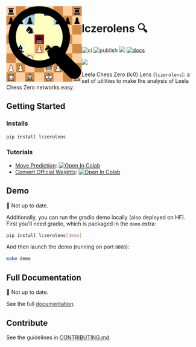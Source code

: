 <img src="./docs/source/_static/images/lczerolens-logo.svg" alt="logo" style="width:200px;float:left"/>

# lczerolens :mag:

![ci](https://github.com/Xmaster6y/lczerolens/actions/workflows/ci.yml/badge.svg)
![publish](https://github.com/Xmaster6y/lczerolens/actions/workflows/publish.yml/badge.svg)
<a href="https://pypi.org/project/lczerolens/"><img src="https://img.shields.io/pypi/v/lczerolens?color=purple"></img></a>
[![docs](https://readthedocs.org/projects/lczerolens/badge/?version=latest)](https://lczerolens.readthedocs.io/en/latest/?badge=latest)

<a href="https://lczerolens.readthedocs.io"><img src="https://img.shields.io/badge/-Read%20the%20Docs%20Here-blue?style=for-the-badge&logo=Read-the-Docs&logoColor=white"></img></a>


Leela Chess Zero (lc0) Lens (`lczerolens`): a set of utilities to make the analysis of Leela Chess Zero networks easy.

## Getting Started

### Installs

```bash
pip install lczerolens
```

### Tutorials

- [Move Prediction](move_prediction): [![Open In Colab](https://colab.research.google.com/assets/colab-badge.svg)](https://colab.research.google.com/github/Xmaster6y/docs/source/notebooks/move_prediction.ipynb)
- [Convert Official Weights](convert_official_weights): [![Open In Colab](https://colab.research.google.com/assets/colab-badge.svg)](https://colab.research.google.com/github/Xmaster6y/docs/source/notebooks/convert_official_weights.ipynb)

## Demo

:red_circle: Not up to date.

Additionally, you can run the gradio demo locally (also deployed on HF). First you'll need gradio, which is packaged in the `demo` extra:

```bash
pip install lczerolens[demo]
```

And then launch the demo (running on port `8000`):

```bash
make demo
```

## Full Documentation

:red_circle: Not up to date.

See the full [documentation](https://lczerolens.readthedocs.io).

## Contribute

See the guidelines in [CONTRIBUTING.md](CONTRIBUTING.md).
